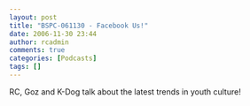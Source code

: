 ```yaml
---
layout: post
title: "BSPC-061130 - Facebook Us!"
date: 2006-11-30 23:44
author: rcadmin
comments: true
categories: [Podcasts]
tags: []
---
```

RC, Goz and K-Dog talk about the latest trends in youth culture!
